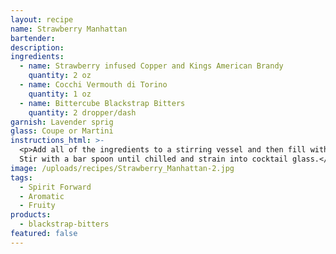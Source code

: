 ```yaml
---
layout: recipe
name: Strawberry Manhattan
bartender:
description:
ingredients:
  - name: Strawberry infused Copper and Kings American Brandy
    quantity: 2 oz
  - name: Cocchi Vermouth di Torino
    quantity: 1 oz
  - name: Bittercube Blackstrap Bitters
    quantity: 2 dropper/dash
garnish: Lavender sprig
glass: Coupe or Martini
instructions_html: >-
  <p>Add all of the ingredients to a stirring vessel and then fill with ice.
  Stir with a bar spoon until chilled and strain into cocktail glass.</p>
image: /uploads/recipes/Strawberry_Manhattan-2.jpg
tags:
  - Spirit Forward
  - Aromatic
  - Fruity
products:
  - blackstrap-bitters
featured: false
---
```



